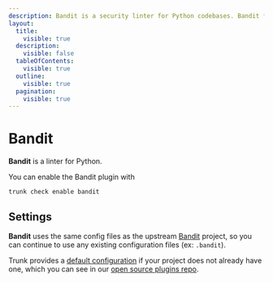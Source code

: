 ```yaml
---
description: Bandit is a security linter for Python codebases. Bandit flags problems like hard-coded passwords, injection vulnerabilities, and the use of insecure libraries.
layout:
  title:
    visible: true
  description:
    visible: false
  tableOfContents:
    visible: true
  outline:
    visible: true
  pagination:
    visible: true
---
```


# Bandit

**Bandit** is a linter for Python.

You can enable the Bandit plugin with

```shell
trunk check enable bandit
```

## Settings


**Bandit** uses the same config files as the
upstream [Bandit](https://github.com/PyCQA/bandit) project, so you can continue to use any
existing configuration files (ex: `.bandit`).
    

Trunk provides a [default configuration](https://github.com/trunk-io/plugins/tree/main/linters/bandit) if your project does not already have one,
which you can see in our [open source plugins repo](https://github.com/trunk-io/plugins/tree/main).
